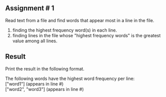 ## Assignment # 1
Read text from a file and find words that appear most in a line in the file. 
1. finding the highest frequency word(s) in each line.
2. finding lines in the file whose "highest frequency words" is the greatest value among all lines.
 
 ## Result
 Print the result in the following format.
 
 The following words have the highest word frequency per line:<br>
 ["word1"] (appears in line #)<br>
 ["word2", "word3"] (appears in line #)
  
